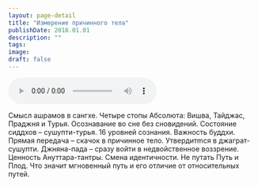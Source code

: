 ```yaml
---
layout: page-detail
title: "Измерение причинного тела"
publishDate: 2018.01.01
description: ""
tags:
image:
draft: false
---
```


<audio title="2018.01.01 - Измерение причинного тела.mp3" src="https://filer-api.advayta.org/v1.0/public/files/74221" controls=""></audio>

 Смысл ашрамов в сангхе. Четыре стопы Абсолюта: Вишва, Тайджас, Праджня и Турья. Осознавание во сне без сновидений. Состояние сиддхов – сушупти-турья. 16 уровней сознания. Важность буддхи. Прямая передача – скачок в причинное тело. Утвердитmся в джаграт-сушупти. Джняна-пада – сразу войти в недвойственное воззрение. Ценность Ануттара-тантры. Смена идентичности. Не путать Путь и Плод. Что значит мгновенный путь и его отличие от относительных путей. 

  
